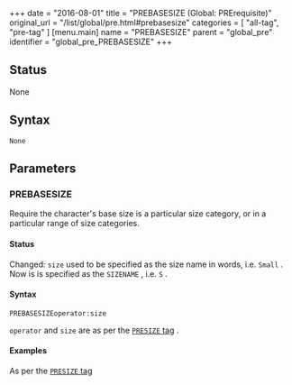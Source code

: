 +++
date = "2016-08-01"
title = "PREBASESIZE (Global: PRErequisite)"
original_url = "/list/global/pre.html#prebasesize"
categories = [ "all-tag", "pre-tag" ]
[menu.main]
    name = "PREBASESIZE"
    parent = "global_pre"
    identifier = "global_pre_PREBASESIZE"
+++

## Status

None

## Syntax

`None`

## Parameters




<span id="prebasesize"></span>

### PREBASESIZE

Require the character's base size is a particular size category, or in a
particular range of size categories.

#### Status

Changed: `size` used to be specified as the size name in words, i.e.
`Small` . Now is is specified as the `SIZENAME` , i.e. `S` .

#### Syntax

`PREBASESIZEoperator:size`

`operator` and `size` are as per the [`PRESIZE`
tag](/list/global/pre/presize.html) .

#### Examples

As per the [`PRESIZE` tag](/list/global/pre/presize.html)

